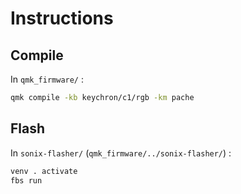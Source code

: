 
# Instructions

## Compile

In `qmk_firmware/` :

```sh
qmk compile -kb keychron/c1/rgb -km pache
```

## Flash

In `sonix-flasher/` (`qmk_firmware/../sonix-flasher/`) :

```sh
venv . activate
fbs run
```
